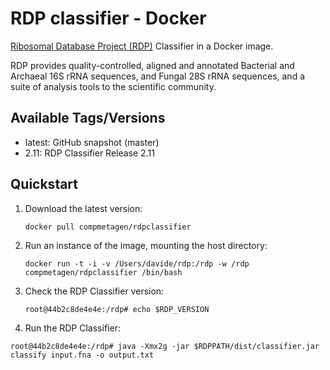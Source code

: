 # RDP classifier - Docker

[Ribosomal Database Project (RDP)](https://sourceforge.net/projects/rdp-classifier/files/rdp-classifier/)
Classifier in a Docker image.

RDP provides quality-controlled, aligned and annotated Bacterial and Archaeal
16S rRNA sequences, and Fungal 28S rRNA sequences, and a suite of analysis tools
to the scientific community.

## Available Tags/Versions

- latest: GitHub snapshot (master)
- 2.11: RDP Classifier Release 2.11

## Quickstart

1. Download the latest version:

   `docker pull compmetagen/rdpclassifier`

2. Run an instance of the image, mounting the host directory:

   `docker run -t -i -v /Users/davide/rdp:/rdp -w /rdp compmetagen/rdpclassifier /bin/bash`

3. Check the RDP Classifier version:

   `root@44b2c8de4e4e:/rdp# echo $RDP_VERSION`

4. Run the RDP Classifier:

  `root@44b2c8de4e4e:/rdp# java -Xmx2g -jar $RDPPATH/dist/classifier.jar classify input.fna -o output.txt`

